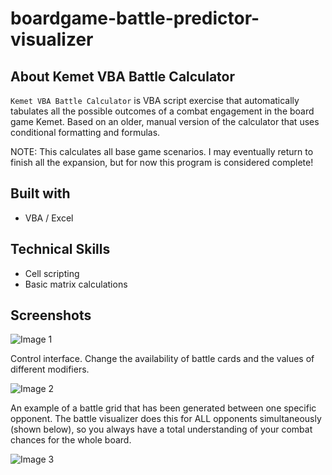 # boardgame-battle-predictor-visualizer

## About Kemet VBA Battle Calculator

`Kemet VBA Battle Calculator` is VBA script exercise that automatically tabulates all the possible outcomes of a combat engagement in the board game Kemet. Based on an older, manual version of the calculator that uses conditional formatting and formulas.

NOTE: This calculates all base game scenarios. I may eventually return to finish all the expansion, but for now this program is considered complete!

## Built with
- VBA / Excel

## Technical Skills
- Cell scripting
- Basic matrix calculations

## Screenshots
![Image 1](https://user-images.githubusercontent.com/74934154/145524751-e648af12-da02-4cf9-9cd1-107db703d97f.png)

Control interface. Change the availability of battle cards and the values of different modifiers.

![Image 2](https://user-images.githubusercontent.com/74934154/145524752-087a65c3-46b8-4891-b6f6-3036e7be2faf.png)

An example of a battle grid that has been generated between one specific opponent. The battle visualizer does this for ALL opponents simultaneously (shown below), so you always have a total understanding of your combat chances for the whole board.

![Image 3](https://user-images.githubusercontent.com/74934154/145525005-2fb0c680-5801-47e4-9b14-0bd7dffa9458.png)
